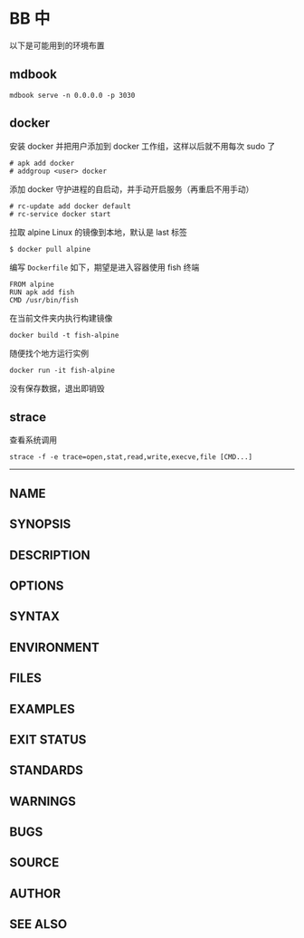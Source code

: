 # BB 中

以下是可能用到的环境布置

## mdbook

	mdbook serve -n 0.0.0.0 -p 3030

## docker

安装 docker 并把用户添加到 docker 工作组，这样以后就不用每次 sudo 了

	# apk add docker
	# addgroup <user> docker

添加 docker 守护进程的自启动，并手动开启服务（再重启不用手动）

	# rc-update add docker default
	# rc-service docker start

拉取 alpine Linux 的镜像到本地，默认是 last 标签

	$ docker pull alpine

编写 `Dockerfile` 如下，期望是进入容器使用 fish 终端

	FROM alpine
	RUN apk add fish
	CMD /usr/bin/fish

在当前文件夹内执行构建镜像

	docker build -t fish-alpine

随便找个地方运行实例

	docker run -it fish-alpine

没有保存数据，退出即销毁

## strace

查看系统调用

	strace -f -e trace=open,stat,read,write,execve,file [CMD...]

---

## NAME
## SYNOPSIS
## DESCRIPTION
## OPTIONS
## SYNTAX
## ENVIRONMENT
## FILES
## EXAMPLES
## EXIT STATUS
## STANDARDS
## WARNINGS
## BUGS
## SOURCE
## AUTHOR
## SEE ALSO

